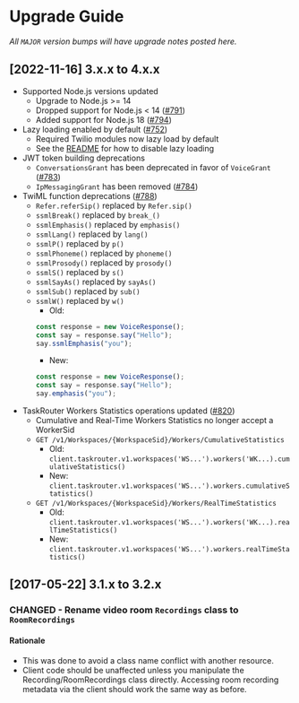 # Upgrade Guide

_All `MAJOR` version bumps will have upgrade notes posted here._

[2022-11-16] 3.x.x to 4.x.x
-----------------------------

* Supported Node.js versions updated
  * Upgrade to Node.js >= 14
  * Dropped support for Node.js < 14 ([#791](https://github.com/twilio/twilio-node/pull/791))
  * Added support for Node.js 18 ([#794](https://github.com/twilio/twilio-node/pull/794))
* Lazy loading enabled by default ([#752](https://github.com/twilio/twilio-node/pull/752))
  * Required Twilio modules now lazy load by default
  * See the [README](README.md) for how to disable lazy loading
* JWT token building deprecations
  * `ConversationsGrant` has been deprecated in favor of `VoiceGrant` ([#783](https://github.com/twilio/twilio-node/pull/783))
  * `IpMessagingGrant` has been removed ([#784](https://github.com/twilio/twilio-node/pull/784))
* TwiML function deprecations ([#788](https://github.com/twilio/twilio-node/pull/788))
  * `Refer.referSip()` replaced by `Refer.sip()`
  * `ssmlBreak()` replaced by `break_()`
  * `ssmlEmphasis()` replaced by `emphasis()`
  * `ssmlLang()` replaced by `lang()`
  * `ssmlP()` replaced by `p()`
  * `ssmlPhoneme()` replaced by `phoneme()`
  * `ssmlProsody()` replaced by `prosody()`
  * `ssmlS()` replaced by `s()`
  * `ssmlSayAs()` replaced by `sayAs()`
  * `ssmlSub()` replaced by `sub()`
  * `ssmlW()` replaced by `w()`
    * Old:
    ```js
    const response = new VoiceResponse();
    const say = response.say("Hello");
    say.ssmlEmphasis("you");
    ```
    * New:
    ```js
    const response = new VoiceResponse();
    const say = response.say("Hello");
    say.emphasis("you");
    ```
* TaskRouter Workers Statistics operations updated ([#820](https://github.com/twilio/twilio-node/pull/820))
  * Cumulative and Real-Time Workers Statistics no longer accept a WorkerSid
  * `GET /v1/Workspaces/{WorkspaceSid}/Workers/CumulativeStatistics`
    * Old: `client.taskrouter.v1.workspaces('WS...').workers('WK...).cumulativeStatistics()`
    * New: `client.taskrouter.v1.workspaces('WS...').workers.cumulativeStatistics()`
  * `GET /v1/Workspaces/{WorkspaceSid}/Workers/RealTimeStatistics`
    * Old: `client.taskrouter.v1.workspaces('WS...').workers('WK...).realTimeStatistics()`
    * New: `client.taskrouter.v1.workspaces('WS...').workers.realTimeStatistics()`

[2017-05-22] 3.1.x to 3.2.x
---------------------------

### CHANGED - Rename video room `Recordings` class to `RoomRecordings`

#### Rationale
- This was done to avoid a class name conflict with another resource.
- Client code should be unaffected unless you manipulate the Recording/RoomRecordings class directly. Accessing room recording metadata via the client should work the same way as before.
